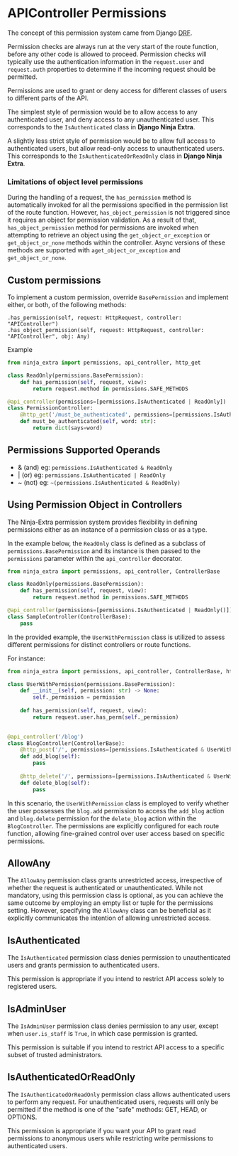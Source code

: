 # **APIController Permissions**

The concept of this permission system came from Django [DRF](https://www.django-rest-framework.org/api-guide/permissions/).

Permission checks are always run at the very start of the route function, before any other code is allowed to proceed. 
Permission checks will typically use the authentication information in the `request.user` and `request.auth` properties to determine if the incoming request should be permitted.

Permissions are used to grant or deny access for different classes of users to different parts of the API.

The simplest style of permission would be to allow access to any authenticated user, and deny access to any unauthenticated user. 
This corresponds to the `IsAuthenticated` class in **Django Ninja Extra**.

A slightly less strict style of permission would be to allow full access to authenticated users, but allow read-only access to unauthenticated users. 
This corresponds to the `IsAuthenticatedOrReadOnly` class in **Django Ninja Extra**.

### **Limitations of object level permissions**
During the handling of a request, the `has_permission` method is automatically invoked for all the permissions specified 
in the permission list of the route function. However, `has_object_permission` is not triggered since 
it requires an object for permission validation. As a result of that, `has_object_permission` method for permissions are
invoked when attempting to retrieve an object using the `get_object_or_exception` 
or `get_object_or_none` methods within the controller. Async versions of these methods are supported with `aget_object_or_exception` and `get_object_or_none`.

## **Custom permissions**

To implement a custom permission, override `BasePermission` and implement either, or both, of the following methods:

    .has_permission(self, request: HttpRequest, controller: "APIController")
    .has_object_permission(self, request: HttpRequest, controller: "APIController", obj: Any)
Example

```python
from ninja_extra import permissions, api_controller, http_get

class ReadOnly(permissions.BasePermission):
    def has_permission(self, request, view):
        return request.method in permissions.SAFE_METHODS

@api_controller(permissions=[permissions.IsAuthenticated | ReadOnly])
class PermissionController:
    @http_get('/must_be_authenticated', permissions=[permissions.IsAuthenticated])
    def must_be_authenticated(self, word: str):
        return dict(says=word)
```


## **Permissions Supported Operands**
- & (and) eg: `permissions.IsAuthenticated & ReadOnly`
- | (or) eg: `permissions.IsAuthenticated | ReadOnly`
- ~ (not) eg: `~(permissions.IsAuthenticated & ReadOnly)`


## **Using Permission Object in Controllers**

The Ninja-Extra permission system provides flexibility in defining permissions either as an instance of a permission class or as a type.

In the example below, the `ReadOnly` class is defined as a subclass of `permissions.BasePermission` and 
its instance is then passed to the `permissions` parameter within the `api_controller` decorator.

```python
from ninja_extra import permissions, api_controller, ControllerBase

class ReadOnly(permissions.BasePermission):
    def has_permission(self, request, view):
        return request.method in permissions.SAFE_METHODS

@api_controller(permissions=[permissions.IsAuthenticated | ReadOnly()])
class SampleController(ControllerBase):
    pass
```

In the provided example, the `UserWithPermission` class is utilized to assess different permissions for distinct controllers or route functions.

For instance:
```python
from ninja_extra import permissions, api_controller, ControllerBase, http_post, http_delete

class UserWithPermission(permissions.BasePermission):
    def __init__(self, permission: str) -> None:
        self._permission = permission
    
    def has_permission(self, request, view):
        return request.user.has_perm(self._permission)
    

@api_controller('/blog')
class BlogController(ControllerBase):
    @http_post('/', permissions=[permissions.IsAuthenticated & UserWithPermission('blog.add')])
    def add_blog(self):
        pass
    
    @http_delete('/', permissions=[permissions.IsAuthenticated & UserWithPermission('blog.delete')])
    def delete_blog(self):
        pass
```

In this scenario, the `UserWithPermission` class is employed to verify whether the user possesses the `blog.add` 
permission to access the `add_blog` action and `blog.delete` permission for the `delete_blog` action within the `BlogController`. 
The permissions are explicitly configured for each route function, allowing fine-grained control over user access based on specific permissions.

## **AllowAny**
The `AllowAny` permission class grants unrestricted access, irrespective of whether the request is authenticated or unauthenticated. While not mandatory, using this permission class is optional, as you can achieve the same outcome by employing an empty list or tuple for the permissions setting. 
However, specifying the `AllowAny` class can be beneficial as it explicitly communicates the intention of allowing unrestricted access.

## **IsAuthenticated**
The `IsAuthenticated` permission class denies permission to unauthenticated users and grants permission to authenticated users. 

This permission is appropriate if you intend to restrict API access solely to registered users.

## **IsAdminUser**
The `IsAdminUser` permission class denies permission to any user, except when `user.is_staff` is `True`, 
in which case permission is granted. 

This permission is suitable if you intend to restrict API access to a 
specific subset of trusted administrators.

## **IsAuthenticatedOrReadOnly**
The `IsAuthenticatedOrReadOnly` permission class allows authenticated users to perform any request. 
For unauthenticated users, requests will only be permitted if the method is one of the "safe" methods: GET, HEAD, or OPTIONS. 

This permission is appropriate if you want your API to grant read permissions to anonymous users while restricting write permissions to authenticated users.
